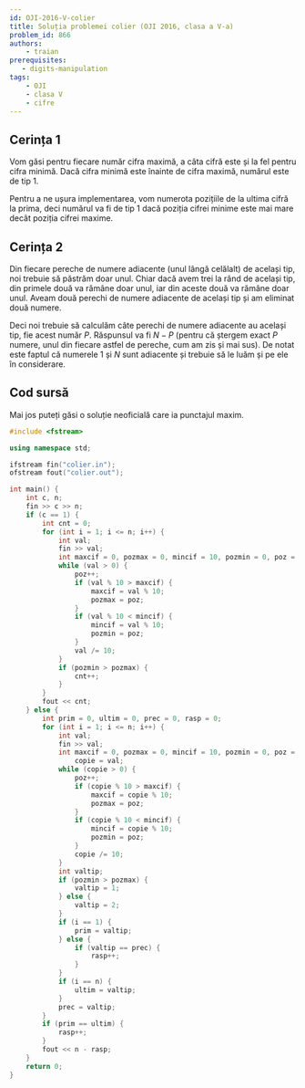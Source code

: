 ```yaml
---
id: OJI-2016-V-colier
title: Soluția problemei colier (OJI 2016, clasa a V-a)
problem_id: 866
authors:
    - traian
prerequisites:
   - digits-manipulation
tags:
    - OJI
    - clasa V
    - cifre
---
```



## Cerința 1

Vom găsi pentru fiecare număr cifra maximă, a câta cifră este și la fel pentru
cifra minimă. Dacă cifra minimă este înainte de cifra maximă, numărul este de
tip 1.

Pentru a ne ușura implementarea, vom numerota pozițiile de la ultima cifră la
prima, deci numărul va fi de tip 1 dacă poziția cifrei minime este mai mare
decât poziția cifrei maxime.

## Cerința 2

Din fiecare pereche de numere adiacente (unul lângă celălalt) de același tip,
noi trebuie să păstrăm doar unul. Chiar dacă avem trei la rând de același tip,
din primele două va rămâne doar unul, iar din aceste două va rămâne doar unul.
Aveam două perechi de numere adiacente de același tip și am eliminat două
numere.

Deci noi trebuie să calculăm câte perechi de numere adiacente au același tip,
fie acest număr $P$. Răspunsul va fi $N - P$ (pentru că ștergem exact $P$
numere, unul din fiecare astfel de pereche, cum am zis și mai sus). De notat
este faptul că numerele $1$ și $N$ sunt adiacente și trebuie să le luăm și pe
ele în considerare.

## Cod sursă

Mai jos puteți găsi o soluție neoficială care ia punctajul maxim.

```cpp
#include <fstream>

using namespace std;

ifstream fin("colier.in");
ofstream fout("colier.out");

int main() {
    int c, n;
    fin >> c >> n;
    if (c == 1) {
        int cnt = 0;
        for (int i = 1; i <= n; i++) {
            int val;
            fin >> val;
            int maxcif = 0, pozmax = 0, mincif = 10, pozmin = 0, poz = 0;
            while (val > 0) {
                poz++;
                if (val % 10 > maxcif) {
                    maxcif = val % 10;
                    pozmax = poz;
                }
                if (val % 10 < mincif) {
                    mincif = val % 10;
                    pozmin = poz;
                }
                val /= 10;
            }
            if (pozmin > pozmax) {
                cnt++;
            }
        }
        fout << cnt;
    } else {
        int prim = 0, ultim = 0, prec = 0, rasp = 0;
        for (int i = 1; i <= n; i++) {
            int val;
            fin >> val;
            int maxcif = 0, pozmax = 0, mincif = 10, pozmin = 0, poz = 0,
                copie = val;
            while (copie > 0) {
                poz++;
                if (copie % 10 > maxcif) {
                    maxcif = copie % 10;
                    pozmax = poz;
                }
                if (copie % 10 < mincif) {
                    mincif = copie % 10;
                    pozmin = poz;
                }
                copie /= 10;
            }
            int valtip;
            if (pozmin > pozmax) {
                valtip = 1;
            } else {
                valtip = 2;
            }
            if (i == 1) {
                prim = valtip;
            } else {
                if (valtip == prec) {
                    rasp++;
                }
            }
            if (i == n) {
                ultim = valtip;
            }
            prec = valtip;
        }
        if (prim == ultim) {
            rasp++;
        }
        fout << n - rasp;
    }
    return 0;
}
```